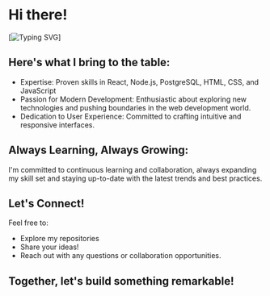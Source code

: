 # Hi there!
[![Typing SVG](https://readme-typing-svg.demolab.com?font=Roboto&weight=900&size=36&pause=1000&color=005FF7&vCenter=true&random=false&width=435&lines=Full+Stack+Developer;UI%2FUX+Designer;Coffee+Enthusiast)]

## Here's what I bring to the table:
- Expertise: Proven skills in React, Node.js, PostgreSQL, HTML, CSS, and JavaScript
- Passion for Modern Development: Enthusiastic about exploring new technologies and pushing boundaries in the web development world.
- Dedication to User Experience: Committed to crafting intuitive and responsive interfaces.

## Always Learning, Always Growing:
I'm committed to continuous learning and collaboration, always expanding my skill set and staying up-to-date with the latest trends and best practices.

## Let's Connect!

Feel free to:
- Explore my repositories
- Share your ideas!
- Reach out with any questions or collaboration opportunities.

## Together, let's build something remarkable!
